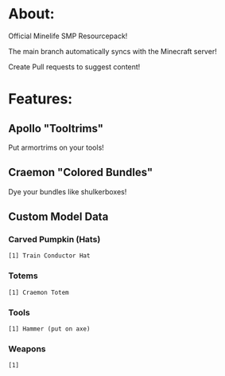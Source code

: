 # About:
Official Minelife SMP Resourcepack!

The main branch automatically syncs with the Minecraft server!

Create Pull requests to suggest content!

# Features:
## Apollo "Tooltrims"
Put armortrims on your tools!
## Craemon "Colored Bundles"
Dye your bundles like shulkerboxes!
## Custom Model Data
### Carved Pumpkin (Hats)
    [1] Train Conductor Hat
### Totems
    [1] Craemon Totem
### Tools
    [1] Hammer (put on axe)
### Weapons
    [1] 
